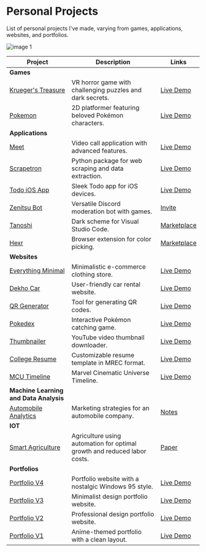 # Personal Projects

List of personal projects I've made, varying from games, applications, websites, and portfolios.

![image 1](https://github.com/rohzzn/rohzzn/assets/47408756/2d2428fd-8ce6-4fac-944a-85813fe2fddc)


| Project                                                      | Description                                                  | Links                                                        |
| ------------------------------------------------------------ | ------------------------------------------------------------ | ------------------------------------------------------------ |
| **Games**                                                    |                                                              |                                                              |
| [Krueger's Treasure](https://github.com/KlepticGames/KruegersTreasue) | VR horror game with challenging puzzles and dark secrets.    | [Live Demo](https://github.com/KlepticGames/)                |
| [Pokemon](https://github.com/rohzzn/pokemon)                 | 2D platformer featuring beloved Pokémon characters.         | [Live Demo](https://rohzzn.github.io/pokemon/)               |
| **Applications**                                            |                                                              |                                                              |
| [Meet](https://github.com/rohzzn/meet)                  | Video call application with advanced features.              | [Live Demo](https://ckvyqugj7184663idk0i811d0su-8rbb2fvau-calatop.vercel.app/authenticate) |
| [Scrapetron](https://github.com/rohzzn/scrapetron)           | Python package for web scraping and data extraction.         | [Live Demo](https://pypi.org/project/scrapetron/)            |
| [Todo iOS App](https://github.com/rohzzn/todoapp)            | Sleek Todo app for iOS devices.                              | [Live Demo](https://github.com/rohzzn/todoapp)               |
| [Zenitsu Bot](https://github.com/rohzzn/Zenitsu-bot)         | Versatile Discord moderation bot with games.                | [Invite](https://discord.com/oauth2/authorize?client_id=766218598913146901&permissions=8&scope=bot) |
| [Tanoshi](https://github.com/rohzzn/tanoshi)                 | Dark scheme for Visual Studio Code.                          | [Marketplace](https://marketplace.visualstudio.com/items?itemName=RohanSanjeev.tanoshi) |
| [Hexr](https://github.com/rohzzn/hexpicker)            | Browser extension for color picking.                         | [Marketplace](https://chrome.google.com/webstore/detail/hex-picker/jmnkgndafoldkblpnmmollbgkdfemmfc/related?hl=en-GB&authuser=3) |
| **Websites**                                                |                                                              |                                                              |
| [Everything Minimal](https://github.com/EverythingMinimal)   | Minimalistic e-commerce clothing store.                      | [Live Demo](https://github.com/EverythingMinimal)            |
| [Dekho Car](https://github.com/rohzzn/dekhocar)              | User-friendly car rental website.                            | [Live Demo](https://dekhocar.vercel.app/)                    |
| [QR Generator](https://github.com/rohzzn/qr)                 | Tool for generating QR codes.                                | [Live Demo](https://rohzzn.github.io/qr/)                    |
| [Pokedex](https://rohzzn.github.io/pokemon/)                 | Interactive Pokémon catching game.                           | [Live Demo](https://rohzzn.github.io/pokedex/)               |
| [Thumbnailer](https://github.com/rohzzn/thumbnails) | YouTube video thumbnail downloader.                          | [Live Demo](https://rohzzn.github.io/thumbnails/)            |
| [College Resume](https://github.com/rohzzn/mrec-resume) | Customizable resume template in MREC format.                 | [Live Demo](https://mrec-resume.vercel.app)            |
| [MCU Timeline](https://github.com/rohzzn/mcu_timeline) | Marvel Cinematic Universe Timeline.                          | [Live Demo](https://rohzzn.github.io/mcu_timeline/)            |
| **Machine Learning and Data Analysis**                       |                                                              |                                                              |
| [Automobile Analytics](https://github.com/rohzzn/automobile) | Marketing strategies for an automobile company.              | [Notes](https://github.com/rohzzn/automobile/blob/main/colab.ipynb)            |
| **IOT**                                                      |                                                              |                                                              |
| [Smart Agriculture](https://github.com/rohzzn/smart_agriculture) | Agriculture using automation for optimal growth and reduced labor costs.          | [Paper](https://github.com/rohzzn/smart_agriculture/blob/main/Smart.pdf)            |
| **Portfolios**                                               |                                                              |                                                              |
| [Portfolio V4](https://github.com/rohzzn/windows95) | Portfolio website with a nostalgic Windows 95 style.        | [Live Demo](https://rohzzn.github.io/windows95/)            |
| [Portfolio V3](https://github.com/rohzzn/portfolio_v3/)     | Minimalist design portfolio website.                        | [Live Demo](https://rohzzn.github.io/portfolio_v3/)         |
| [Portfolio V2](https://github.com/rohzzn/portfolio_v2)      | Professional design portfolio website.                      | [Live Demo](https://rohzzn.github.io/portfolio_v2/)         |
| [Portfolio V1](https://github.com/rohzzn/portfolio_v1)      | Anime-themed portfolio with a clean layout.                  | [Live Demo](https://rohzzn.github.io/portfolio_v1/)         |
